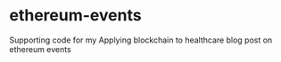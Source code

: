 # ethereum-events
Supporting code for my Applying blockchain to healthcare blog post on ethereum events 

